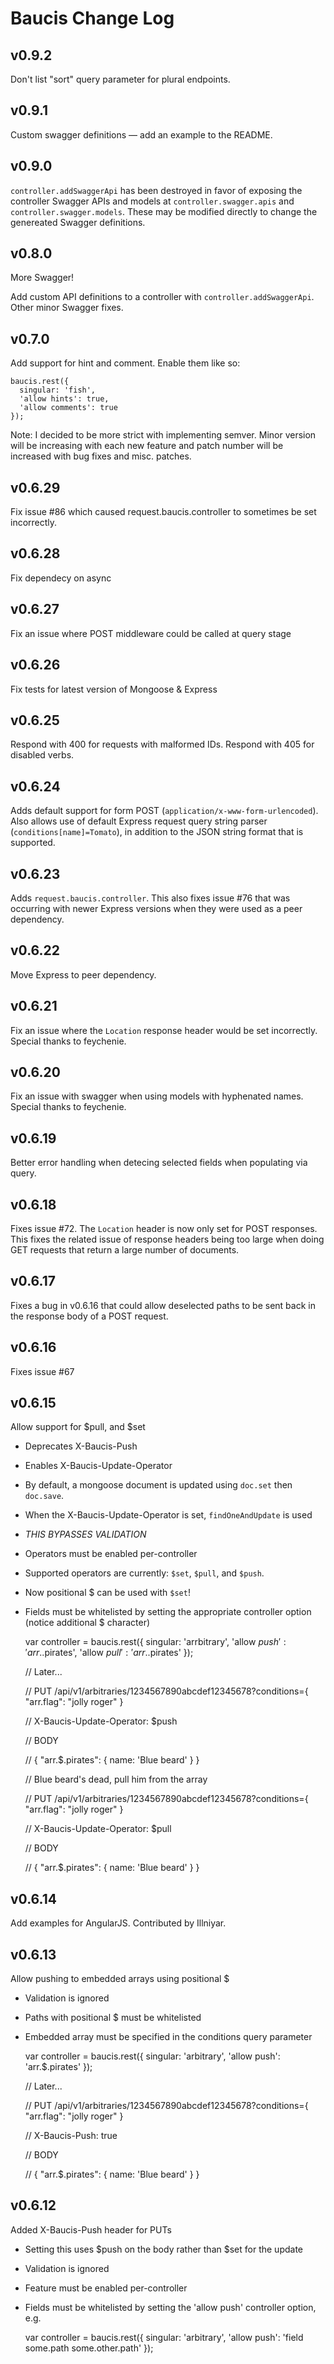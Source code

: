 Baucis Change Log
=================

v0.9.2
------

Don't list "sort" query parameter for plural endpoints.

v0.9.1
------
Custom swagger definitions — add an example to the README.

v0.9.0
------

`controller.addSwaggerApi` has been destroyed in favor of exposing the controller Swagger APIs and models at `controller.swagger.apis` and `controller.swagger.models`.  These may be modified directly to change the genereated Swagger definitions.

v0.8.0
------
More Swagger!

Add custom API definitions to a controller with `controller.addSwaggerApi`.  Other minor Swagger fixes.

v0.7.0
------
Add support for hint and comment.  Enable them like so:

    baucis.rest({
      singular: 'fish',
      'allow hints': true,
      'allow comments': true
    });

Note: I decided to be more strict with implementing semver.  Minor version will be increasing with each new feature and patch number will be increased with bug fixes and misc. patches.

v0.6.29
-------
Fix issue #86 which caused request.baucis.controller to sometimes be set incorrectly.

v0.6.28
-------
Fix dependecy on async

v0.6.27
-------
Fix an issue where POST middleware could be called at query stage

v0.6.26
-------
Fix tests for latest version of Mongoose & Express

v0.6.25
-------
Respond with 400 for requests with malformed IDs.  Respond with 405 for disabled verbs.

v0.6.24
-------
Adds default support for form POST (`application/x-www-form-urlencoded`).  Also allows use of default Express request query string parser (`conditions[name]=Tomato`), in addition to the JSON string format that is supported.

v0.6.23
-------
Adds `request.baucis.controller`.  This also fixes issue #76 that was occurring with newer Express versions when they were used as a peer dependency.

v0.6.22
-------
Move Express to peer dependency.

v0.6.21
-------

Fix an issue where the `Location` response header would be set incorrectly.  Special thanks to feychenie.

v0.6.20
-------

Fix an issue with swagger when using models with hyphenated names.  Special
thanks to feychenie.

v0.6.19
-------

Better error handling when detecing selected fields when populating via query.

v0.6.18
-------

Fixes issue #72.  The `Location` header is now only set for POST responses.
This fixes the related issue of response headers being too large when doing
GET requests that return a large number of documents.

v0.6.17
-------

Fixes a bug in v0.6.16 that could allow deselected paths to be sent back in the
response body of a POST request.

v0.6.16
-------

Fixes issue #67

v0.6.15
-------

Allow support for $pull, and $set
  * Deprecates X-Baucis-Push
  * Enables X-Baucis-Update-Operator
  * By default, a mongoose document is updated using `doc.set` then `doc.save`.
  * When the X-Baucis-Update-Operator is set, `findOneAndUpdate` is used
  * *THIS BYPASSES VALIDATION*
  * Operators must be enabled per-controller
  * Supported operators are currently: `$set`, `$pull`, and `$push`.
  * Now positional $ can be used with `$set`!
  * Fields must be whitelisted by setting the appropriate controller option (notice additional $ character)

      var controller = baucis.rest({
        singular: 'arrbitrary',
        'allow $push': 'arr.$.pirates',
        'allow $pull': 'arr.$.pirates'
      });

      // Later...

      // PUT /api/v1/arbitraries/1234567890abcdef12345678?conditions={ "arr.flag": "jolly roger" }

      // X-Baucis-Update-Operator: $push

      // BODY

      //   { "arr.$.pirates": { name: 'Blue beard' } }

      // Blue beard's dead, pull him from the array

      // PUT /api/v1/arbitraries/1234567890abcdef12345678?conditions={ "arr.flag": "jolly roger" }

      // X-Baucis-Update-Operator: $pull

      // BODY

      //   { "arr.$.pirates": { name: 'Blue beard' } }


v0.6.14
-------

Add examples for AngularJS.  Contributed by Illniyar.

v0.6.13
-------

Allow pushing to embedded arrays using positional $
  * Validation is ignored
  * Paths with positional $ must be whitelisted
  * Embedded array must be specified in the conditions query parameter

      var controller = baucis.rest({
        singular: 'arbitrary',
        'allow push': 'arr.$.pirates'
      });

      // Later...

      // PUT /api/v1/arbitraries/1234567890abcdef12345678?conditions={ "arr.flag": "jolly roger" }

      // X-Baucis-Push: true

      // BODY

      //   { "arr.$.pirates": { name: 'Blue beard' } }

v0.6.12
-------

Added X-Baucis-Push header for PUTs
 * Setting this uses $push on the body rather than $set for the update
 * Validation is ignored
 * Feature must be enabled per-controller
 * Fields must be whitelisted by setting the 'allow push' controller option, e.g.

    var controller = baucis.rest({
      singular: 'arbitrary',
      'allow push': 'field some.path some.other.path'
    });
